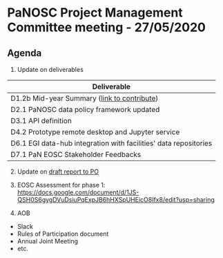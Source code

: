 PaNOSC Project Management Committee meeting - 27/05/2020 
========================================================

Agenda
------	

1. Update on deliverables

| Deliverable | 
| ----------- | 
| D1.2b Mid-year Summary ([link to contribute](https://docs.google.com/document/d/1X96DtpDITHmHwcHVNgRrcMSOZyjwb9C2/edit#heading=h.gjdgxs)) |  
| D2.1 PaNOSC data policy framework updated |
| D3.1 API definition | 
| D4.2 Prototype remote desktop and Jupyter service |  
| D6.1 EGI data-hub integration with facilities' data repositories | 
| D7.1 PaN EOSC Stakeholder Feedbacks | 

2. Update on [draft report to PO](https://docs.google.com/document/d/1S0Urn-BLYVrPDjUxCEpKYHMlK3jIHEhC/edit?dls=true)

3. EOSC Assessment for phase 1: https://docs.google.com/document/d/1JS-QSH0S6gygDVuDsiuPqExpJB6hHXSpUHEicO8Ifx8/edit?usp=sharing

4. AOB
* Slack
* Rules of Participation document
* Annual Joint Meeting
* etc.




